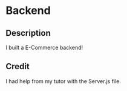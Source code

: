 # Backend 
## Description
I built a E-Commerce backend!

## Credit
I had help from my tutor with the Server.js file.